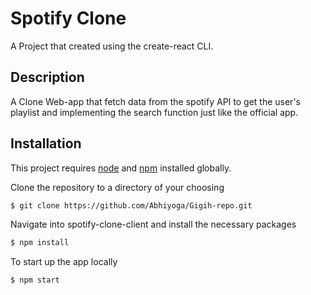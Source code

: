 # Spotify Clone

A Project that created using the create-react CLI.

## Description

A Clone Web-app that fetch data from the spotify API to get the user's playlist and implementing the search function just like the official app.

## Installation

This project requires [node](http://nodejs.org) and [npm](https://npmjs.com) installed globally.

Clone the repository to a directory of your choosing

```sh
$ git clone https://github.com/Abhiyoga/Gigih-repo.git
```

Navigate into spotify-clone-client and install the necessary packages

```sh
$ npm install
```

To start up the app locally

```sh
$ npm start
```
